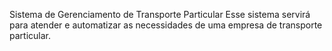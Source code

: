 Sistema de Gerenciamento de Transporte Particular
Esse sistema servirá para atender e automatizar as necessidades de uma empresa de transporte particular.


